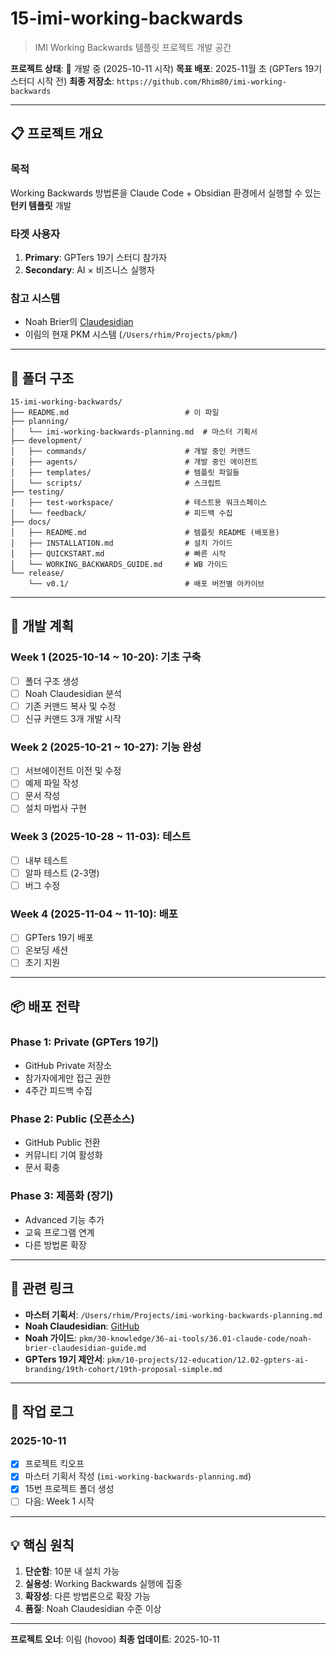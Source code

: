 # 15-imi-working-backwards

> IMI Working Backwards 템플릿 프로젝트 개발 공간

**프로젝트 상태**: 🚧 개발 중 (2025-10-11 시작)
**목표 배포**: 2025-11월 초 (GPTers 19기 스터디 시작 전)
**최종 저장소**: `https://github.com/Rhim80/imi-working-backwards`

---

## 📋 프로젝트 개요

### 목적
Working Backwards 방법론을 Claude Code + Obsidian 환경에서 실행할 수 있는 **턴키 템플릿** 개발

### 타겟 사용자
1. **Primary**: GPTers 19기 스터디 참가자
2. **Secondary**: AI × 비즈니스 실행자

### 참고 시스템
- Noah Brier의 [Claudesidian](https://github.com/heyitsnoah/claudesidian)
- 이림의 현재 PKM 시스템 (`/Users/rhim/Projects/pkm/`)

---

## 📂 폴더 구조

```
15-imi-working-backwards/
├── README.md                          # 이 파일
├── planning/
│   └── imi-working-backwards-planning.md  # 마스터 기획서
├── development/
│   ├── commands/                      # 개발 중인 커맨드
│   ├── agents/                        # 개발 중인 에이전트
│   ├── templates/                     # 템플릿 파일들
│   └── scripts/                       # 스크립트
├── testing/
│   ├── test-workspace/                # 테스트용 워크스페이스
│   └── feedback/                      # 피드백 수집
├── docs/
│   ├── README.md                      # 템플릿 README (배포용)
│   ├── INSTALLATION.md                # 설치 가이드
│   ├── QUICKSTART.md                  # 빠른 시작
│   └── WORKING_BACKWARDS_GUIDE.md     # WB 가이드
└── release/
    └── v0.1/                          # 배포 버전별 아카이브
```

---

## 🎯 개발 계획

### Week 1 (2025-10-14 ~ 10-20): 기초 구축
- [ ] 폴더 구조 생성
- [ ] Noah Claudesidian 분석
- [ ] 기존 커맨드 복사 및 수정
- [ ] 신규 커맨드 3개 개발 시작

### Week 2 (2025-10-21 ~ 10-27): 기능 완성
- [ ] 서브에이전트 이전 및 수정
- [ ] 예제 파일 작성
- [ ] 문서 작성
- [ ] 설치 마법사 구현

### Week 3 (2025-10-28 ~ 11-03): 테스트
- [ ] 내부 테스트
- [ ] 알파 테스트 (2-3명)
- [ ] 버그 수정

### Week 4 (2025-11-04 ~ 11-10): 배포
- [ ] GPTers 19기 배포
- [ ] 온보딩 세션
- [ ] 초기 지원

---

## 📦 배포 전략

### Phase 1: Private (GPTers 19기)
- GitHub Private 저장소
- 참가자에게만 접근 권한
- 4주간 피드백 수집

### Phase 2: Public (오픈소스)
- GitHub Public 전환
- 커뮤니티 기여 활성화
- 문서 확충

### Phase 3: 제품화 (장기)
- Advanced 기능 추가
- 교육 프로그램 연계
- 다른 방법론 확장

---

## 🔗 관련 링크

- **마스터 기획서**: `/Users/rhim/Projects/imi-working-backwards-planning.md`
- **Noah Claudesidian**: [GitHub](https://github.com/heyitsnoah/claudesidian)
- **Noah 가이드**: `pkm/30-knowledge/36-ai-tools/36.01-claude-code/noah-brier-claudesidian-guide.md`
- **GPTers 19기 제안서**: `pkm/10-projects/12-education/12.02-gpters-ai-branding/19th-cohort/19th-proposal-simple.md`

---

## 📝 작업 로그

### 2025-10-11
- [x] 프로젝트 킥오프
- [x] 마스터 기획서 작성 (`imi-working-backwards-planning.md`)
- [x] 15번 프로젝트 폴더 생성
- [ ] 다음: Week 1 시작

---

## 💡 핵심 원칙

1. **단순함**: 10분 내 설치 가능
2. **실용성**: Working Backwards 실행에 집중
3. **확장성**: 다른 방법론으로 확장 가능
4. **품질**: Noah Claudesidian 수준 이상

---

**프로젝트 오너**: 이림 (hovoo)
**최종 업데이트**: 2025-10-11
